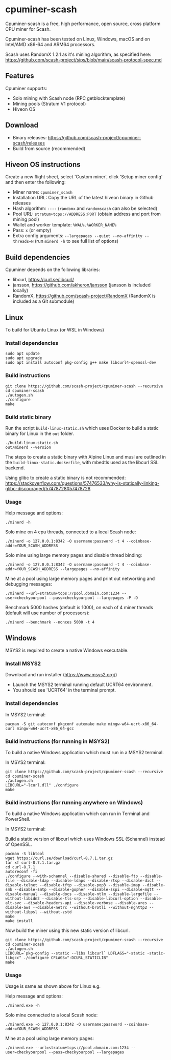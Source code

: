# cpuminer-scash

Cpuminer-scash is a free, high performance, open source, cross platform CPU miner for Scash.

Cpuminer-scash has been tested on Linux, Windows, macOS and on Intel/AMD x86-64 and ARM64 processors.

Scash uses RandomX 1.2.1 as it's mining algorithm, as specified here: https://github.com/scash-project/sips/blob/main/scash-protocol-spec.md

## Features

Cpuminer supports:
- Solo mining with Scash node (RPC getblocktemplate)
- Mining pools (Stratum V1 protocol)
- Hiveon OS

## Download
- Binary releases: https://github.com/scash-project/cpuminer-scash/releases
- Build from source (recommended)

## Hiveon OS instructions

Create a new flight sheet, select 'Custom miner', click 'Setup miner config' and then enter the following:
- Miner name: `cpuminer_scash`
- Installation URL: Copy the URL of the latest hiveon binary in Github releases
- Hash algorithm: `----` (`randomx` and `randomscash` can also be selected)
- Pool URL: `stratum+tcps://ADDRESS:PORT` (obtain address and port from mining pool)
- Wallet and worker template: `%WAL%.%WORKER_NAME%`
- Pass: `x` (or empty)
- Extra config arguments: `--largepages --quiet --no-affinity --threads=N` (run `minerd -h` to see full list of options)

## Build dependencies

Cpuminer depends on the following libraries:
- libcurl, https://curl.se/libcurl/
- jansson, https://github.com/akheron/jansson (jansson is included locally)
- RandomX, https://github.com/scash-project/RandomX (RandomX is included as a Git submodule)

## Linux

To build for Ubuntu Linux (or WSL in Windows)

### Install dependencies
```
sudo apt update
sudo apt upgrade
sudo apt install autoconf pkg-config g++ make libcurl4-openssl-dev
```

### Build instructions
```
git clone https://github.com/scash-project/cpuminer-scash --recursive
cd cpuminer-scash
./autogen.sh
./configure
make
```

### Build static binary

Run the script `build-linux-static.sh` which uses Docker to build a static binary for Linux in the `out` folder.
```
./build-linux-static.sh
out/minerd --version
```

The steps to create a static binary with Alpine Linux and musl are outlined in the `build-linux-static.dockerfile`, with mbedtls used as the libcurl SSL backend.

Using glibc to create a static binary is not recommended: https://stackoverflow.com/questions/57476533/why-is-statically-linking-glibc-discouraged/57478728#57478728

### Usage

Help message and options:
```
./minerd -h
```

Solo mine on 4 cpu threads, connected to a local Scash node:
```
./minerd -o 127.0.0.1:8342 -O username:password -t 4 --coinbase-addr=YOUR_SCASH_ADDRESS
```

Solo mine using large memory pages and disable thread binding:
```
./minerd -o 127.0.0.1:8342 -O username:password -t 4 --coinbase-addr=YOUR_SCASH_ADDRESS --largepages --no-affinity
```

Mine at a pool using large memory pages and print out networking and debugging messages:
```
./minerd --url=stratum+tcps://pool.domain.com:1234 --user=checkyourpool --pass=checkyourpool --largepages -P -D
```

Benchmark 5000 hashes (default is 1000), on each of 4 miner threads (default will use number of processors):
```
./minerd --benchmark --nonces 5000 -t 4
```

## Windows

MSYS2 is required to create a native Windows executable.

### Install MSYS2

Download and run installer (https://www.msys2.org/)
* Launch the MSYS2 terminal running default UCRT64 environment.
* You should see 'UCRT64' in the terminal prompt.

### Install dependencies

In MSYS2 terminal:
```
pacman -S git autoconf pkgconf automake make mingw-w64-ucrt-x86_64-curl mingw-w64-ucrt-x86_64-gcc
```

### Build instructions (for running in MSYS2)

To build a native Windows application which must run in a MSYS2 terminal.

In MSYS2 terminal:
```
git clone https://github.com/scash-project/cpuminer-scash --recursive
cd cpuminer-scash
./autogen.sh
LIBCURL="-lcurl.dll" ./configure
make
```

### Build instructions (for running anywhere on Windows)

To build a native Windows application which can run in Terminal and PowerShell.

In MSYS2 terminal:

Build a static version of libcurl which uses Windows SSL (Schannel) instead of OpenSSL.
```
pacman -S libtool
wget https://curl.se/download/curl-8.7.1.tar.gz
tar xf curl-8.7.1.tar.gz
cd curl-8.7.1
autoreconf -fi
./configure --with-schannel --disable-shared --disable-ftp --disable-file --disable-ldap --disable-ldaps --disable-rtsp --disable-dict --disable-telnet --disable-tftp --disable-pop3 --disable-imap --disable-smb --disable-smtp --disable-gopher --disable-sspi --disable-mqtt --disable-manual --disable-docs --disable-ntlm --disable-largefile --without-libidn2 --disable-tls-srp --disable-libcurl-option --disable-alt-svc --disable-headers-api --disable-verbose --disable-ares --disable-aws --disable-netrc --without-brotli --without-nghttp2 --without-libpsl --without-zstd
make
make install
```

Now build the miner using this new static version of libcurl.
```
git clone https://github.com/scash-project/cpuminer-scash --recursive
cd cpuminer-scash
./autogen.sh
LIBCURL=`pkg-config --static --libs libcurl` LDFLAGS="-static -static-libgcc" ./configure CFLAGS="-DCURL_STATICLIB"
make
```

### Usage

Usage is same as shown above for Linux e.g.

Help message and options:
```
./minerd.exe -h
```

Solo mine connected to a local Scash node:
```
./minerd.exe -o 127.0.0.1:8342 -O username:password --coinbase-addr=YOUR_SCASH_ADDRESS
```

Mine at a pool using large memory pages:
```
./minerd.exe --url=stratum+tcps://pool.domain.com:1234 --user=checkyourpool --pass=checkyourpool --largepages
```
